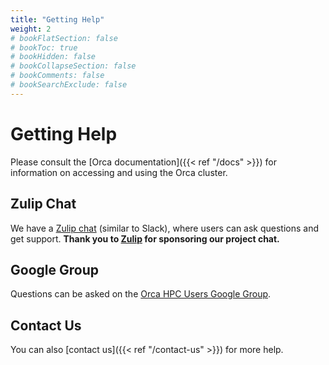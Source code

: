 ```yaml
---
title: "Getting Help"
weight: 2
# bookFlatSection: false
# bookToc: true
# bookHidden: false
# bookCollapseSection: false
# bookComments: false
# bookSearchExclude: false
---
```


# Getting Help

Please consult the [Orca documentation]({{< ref "/docs" >}}) for information on accessing and using the Orca cluster.

## Zulip Chat

We have a [Zulip chat](https://orca.zulipchat.com/join/22lmb4v2horqxs57fqubvvl7/) (similar to Slack), where users can ask questions and get support.
**Thank you to [Zulip](https://zulip.com) for sponsoring our project chat.**

## Google Group

Questions can be asked on the [Orca HPC Users Google Group](https://groups.google.com/a/pdx.edu/forum/#!forum/Orca-HPC-Users-Group).

## Contact Us

You can also [contact us]({{< ref "/contact-us" >}}) for more help.
